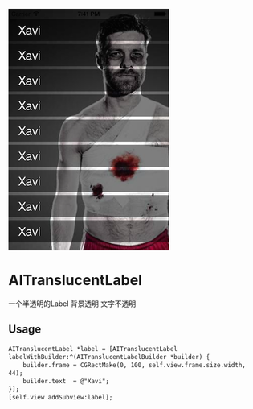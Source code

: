 ![image](https://github.com/Ailix/AIStuff/blob/master/AIImages/AITranslucentLabel.png)

AITranslucentLabel
==================
一个半透明的Label 背景透明 文字不透明


## Usage

```objc
AITranslucentLabel *label = [AITranslucentLabel labelWithBuilder:^(AITranslucentLabelBuilder *builder) {
    builder.frame = CGRectMake(0, 100, self.view.frame.size.width, 44);
    builder.text  = @"Xavi";
}];
[self.view addSubview:label];
```
